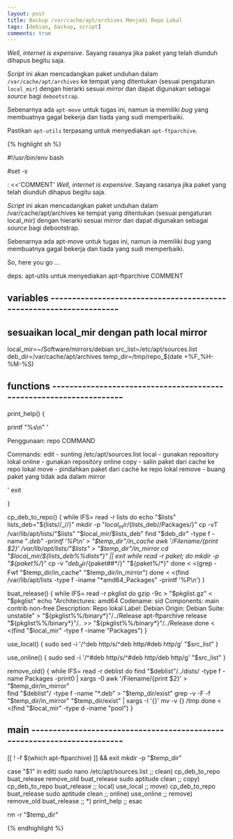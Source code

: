 ```yaml
---
layout: post
title: Backup /var/cache/apt/archives Menjadi Repo Lokal
tags: [debian, backup, script]
comments: true
---
```


*Well, internet is expensive*. Sayang rasanya jika paket yang telah diunduh
dihapus begitu saja.

*Script* ini akan mencadangkan paket unduhan dalam `/var/cache/apt/archives`
ke tempat yang ditentukan (sesuai pengaturan `local_mir`) dengan hierarki sesuai
*mirror* dan dapat digunakan sebagai *source* bagi `debootstrap`.

Sebenarnya ada `apt-move` untuk tugas ini, namun ia memiliki *bug* yang membuatnya
gagal bekerja dan tiada yang sudi memperbaiki.

Pastikan `apt-utils` terpasang untuk menyediakan `apt-ftparchive`.

{% highlight sh %}

#!/usr/bin/env bash

#set -x

: <<'COMMENT'
_Well, internet is expensive_. Sayang rasanya jika paket yang telah diunduh
dihapus begitu saja.

_Script_ ini akan mencadangkan paket unduhan dalam /var/cache/apt/archives
ke tempat yang ditentukan (sesuai pengaturan local_mir) dengan hierarki sesuai
_mirror_ dan dapat digunakan sebagai _source_ bagi debootstrap.

Sebenarnya ada apt-move untuk tugas ini, namun ia memiliki _bug_ yang membuatnya
gagal bekerja dan tiada yang sudi memperbaiki.

So, here you go ...

deps: apt-utils untuk menyediakan apt-ftparchive
COMMENT

## variables -------------------------------------------------------------------

## sesuaikan local_mir dengan path local mirror
local_mir=~/Software/mirrors/debian
src_list=/etc/apt/sources.list
deb_dir=/var/cache/apt/archives
temp_dir=/tmp/repo_$(date +%F_%H-%M-%S)

## functions -------------------------------------------------------------------

print_help() {

  printf "%s\n" '

  Penggunaan:   repo COMMAND

  Commands:
    edit        - sunting /etc/apt/sources.list
    local       - gunakan repository lokal
    online      - gunakan repository online
    copy        - salin paket dari cache ke repo lokal
    move        - pindahkan paket dari cache ke repo lokal
    remove      - buang paket yang tidak ada dalam mirror

  '
  exit

}

cp_deb_to_repo() {
  while IFS= read -r lists
  do
    echo "$lists"
    lists_deb="${lists//_/\/}"
    mkdir -p "$local_mir/${lists_deb/\/Packages/}"
    cp -vT /var/lib/apt/lists/"$lists" "$local_mir/$lists_deb"
    find "$deb_dir" -type f -name "*.deb" -printf '%P\n' > "$temp_dir"/in_cache
    awk '/Filename/{print $2}' /var/lib/apt/lists/"$lists" > "$temp_dir"/in_mirror
    cd "$local_mir/${lists_deb%%dists*}" || exit
    while read -r paket; do
      mkdir -p "${paket%/*}"
      cp -v "$deb_dir/${paket##*/}" "${paket%/*}"
    done < <(grep -Fwf "$temp_dir/in_cache" "$temp_dir/in_mirror")
  done < <(find /var/lib/apt/lists -type f -iname "*amd64_Packages" -printf '%P\n')
}

buat_release() {
  while IFS= read -r pkglist
  do
    gzip -9c > "$pkglist.gz" < "$pkglist"
    echo "Architectures: amd64
  Codename: sid
  Components: main contrib non-free
  Description: Repo lokal
  Label: Debian
  Origin: Debian
  Suite: unstable" > "${pkglist%%/binary*}"/../Release
    apt-ftparchive release "${pkglist%%/binary*}"/.. >> "${pkglist%%/binary*}"/../Release
  done < <(find "$local_mir" -type f -iname "Packages")
}

use_local() {
  sudo sed -i '/^deb http/s/^deb http/#deb http/g' "$src_list"
}

use_online() {
  sudo sed -i '/^#deb http/s/^#deb http/deb http/g' "$src_list"
}

remove_old() {
  while IFS= read -r deblist
  do
    find "$deblist"/../dists/ -type f -name Packages -print0 | xargs -0 awk '/Filename/{print $2}' > "$temp_dir/in_mirror"  
    find "$deblist"/ -type f -name "*.deb" > "$temp_dir/exist"
    grep -v -F -f "$temp_dir/in_mirror" "$temp_dir/exist" | xargs -I '{}' mv -v {} /tmp
  done <  <(find "$local_mir" -type d -iname "pool")
}

## main ------------------------------------------------------------------------

[[ ! -f $(which apt-ftparchive) ]] && exit
mkdir -p "$temp_dir"

case "$1" in
  edit)
    sudo nano /etc/apt/sources.list
  ;;
  clean)
    cp_deb_to_repo
    buat_release
    remove_old
    buat_release
    sudo aptitude clean
  ;;
  copy)
    cp_deb_to_repo
    buat_release
  ;;
  local)
    use_local
  ;;
  move)
    cp_deb_to_repo
    buat_release
    sudo aptitude clean
  ;;
  online)
    use_online
  ;;
  remove)
    remove_old
    buat_release
  ;;
  *)
    print_help
  ;;
esac

rm -r "$temp_dir"

{% endhighlight %}
